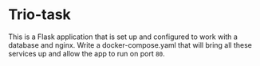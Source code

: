 # Trio-task

This is a Flask application that is set up and configured to work with a database and nginx. Write a docker-compose.yaml that will bring all these services up and allow the app to run on port `80`.


